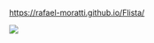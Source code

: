 https://rafael-moratti.github.io/Flista/

<a href="https://rafael-moratti.github.io/Flista/" target="_blank"><img src="https://user-images.githubusercontent.com/104304589/195998100-9e732e19-c984-4328-8b08-32dceacb0040.png" /></a>
